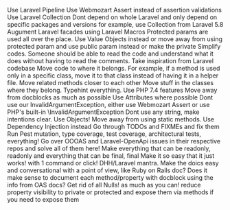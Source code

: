 Use Laravel Pipeline
Use Webmozart Assert instead of assertion validations
Use Laravel Collection
Dont depend on whole Laravel and only depend on specific packages and versions
    for example, use Collection from Laravel 5.8
Augument Laravel facades using Laravel Macros
Protected params are used all over the place. Use Value Objects instead or move away from using
    protected param and use public param instead or make the private
Simplify codes. Someone should be able to read the code and understand what it does
    without having to read the comments. Take inspiration from Laravel codebase
Move code to where it belongs. For example, if a method is used only in a specific class, move it to that class
    instead of having it in a helper file. Move related methods closer to each other
    Move stuff in the classes where they belong.
Typehint everything. Use PHP 7.4 features
    Move away from docblocks as much as possible
Use Attributes where possible
Dont use our InvalidArgumentException, either use Webmozart Assert or use PHP's built-in \InvalidArgumentException
Dont use any string, make intentions clear. Use Objects!
Move away from using static methods. Use Dependency Injection instead
Go through TODOs and FIXMEs and fix them
Run Pest mutation, type coverage, test coverage, architectural tests, everything!
Go over OOOAS and Laravel-OpenApi issues in their respective repos and solve all of them here!
Make everything that can be readonly, readonly and everything that can be final, final
Make it so easy that it just works! with 1 command or click! DHH/Laravel mantra.
Make the doics easy and conversational with a point of view, like Ruby on Rails doc?
Does it make sense to document each method/property with docblock using the info from OAS docs?
Get rid of all Nulls! as much as you can!
reduce property visibility to private or protected and expose them via methods
    if you need to expose them